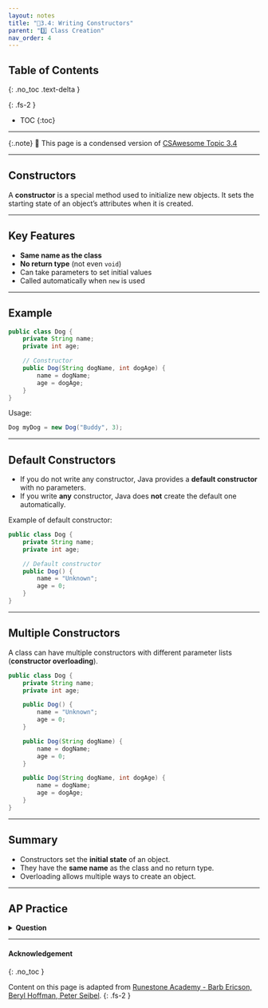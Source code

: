 ```yaml
---
layout: notes
title: "📓3.4: Writing Constructors" 
parent: "3️⃣ Class Creation"
nav_order: 4
---
```


## Table of Contents
{: .no_toc .text-delta }

{: .fs-2 }
- TOC
{:toc}

---

{:.note}
📖 This page is a condensed version of [CSAwesome Topic 3.4](https://runestone.academy/ns/books/published/csawesome2/topic-3-4-constructors.html) 

---

## Constructors

A **constructor** is a special method used to initialize new objects. It sets the starting state of an object’s attributes when it is created.

---

## Key Features

- **Same name as the class**
- **No return type** (not even `void`)
- Can take parameters to set initial values
- Called automatically when `new` is used

---

## Example

```java
public class Dog {
    private String name;
    private int age;

    // Constructor
    public Dog(String dogName, int dogAge) {
        name = dogName;
        age = dogAge;
    }
}
````

Usage:

```java
Dog myDog = new Dog("Buddy", 3);
```

---

## Default Constructors

* If you do not write any constructor, Java provides a **default constructor** with no parameters.
* If you write **any** constructor, Java does **not** create the default one automatically.

Example of default constructor:

```java
public class Dog {
    private String name;
    private int age;

    // Default constructor
    public Dog() {
        name = "Unknown";
        age = 0;
    }
}
```

---

## Multiple Constructors

A class can have multiple constructors with different parameter lists (**constructor overloading**).

```java
public class Dog {
    private String name;
    private int age;

    public Dog() {
        name = "Unknown";
        age = 0;
    }

    public Dog(String dogName) {
        name = dogName;
        age = 0;
    }

    public Dog(String dogName, int dogAge) {
        name = dogName;
        age = dogAge;
    }
}
```

---

## Summary

* Constructors set the **initial state** of an object.
* They have the **same name** as the class and no return type.
* Overloading allows multiple ways to create an object.

---

## AP Practice

<details>
<summary><strong>Question</strong></summary>

What happens if you write a constructor that takes parameters but do not include a no-argument constructor?

* A. Java creates a no-argument constructor automatically.
* B. You cannot create objects without passing arguments. ✅
* C. The class will not compile.
* D. The default constructor will still be available.

</details>

---

#### Acknowledgement
{: .no_toc }

Content on this page is adapted from [Runestone Academy - Barb Ericson, Beryl Hoffman, Peter Seibel](https://runestone.academy/ns/books/published/csawesome2/csawesome2.html).
{: .fs-2 }
